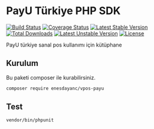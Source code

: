 # PayU Türkiye PHP SDK

[![Build Status](https://travis-ci.com/enesdayanc/vpos-payu.svg?branch=master)](https://travis-ci.com/enesdayanc/vpos-payu)
[![Coverage Status](https://coveralls.io/repos/github/enesdayanc/vpos-payu/badge.svg)](https://coveralls.io/github/enesdayanc/vpos-payu)
[![Latest Stable Version](https://poser.pugx.org/enesdayanc/vpos-payu/v)](https://packagist.org/packages/enesdayanc/vpos-payu) 
[![Total Downloads](https://poser.pugx.org/enesdayanc/vpos-payu/downloads)](https://packagist.org/packages/enesdayanc/vpos-payu) 
[![Latest Unstable Version](https://poser.pugx.org/enesdayanc/vpos-payu/v/unstable)](https://packagist.org/packages/enesdayanc/vpos-payu) 
[![License](https://poser.pugx.org/enesdayanc/vpos-payu/license)](https://packagist.org/packages/enesdayanc/vpos-payu)

PayU türkiye sanal pos kullanımı için kütüphane

## Kurulum

Bu paketi composer ile kurabilirsiniz.


```sh
composer require enesdayanc/vpos-payu
``` 

## Test

```sh
vendor/bin/phpunit
``` 